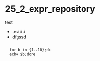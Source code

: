 # 25_2_expr_repository

test
- testtttt
- dfgssd


<pre>
<code>
  for b in {1..10};do
  echo $b;done
</code>
</pre>
